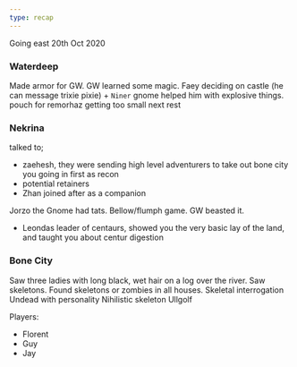 ```yaml
---
type: recap
---
```


Going east
20th Oct 2020

### Waterdeep
Made armor for GW.
GW learned some magic.
Faey deciding on castle (he can message trixie pixie) + `Niner` gnome helped him with explosive things.
pouch for remorhaz getting too small next rest

### Nekrina
talked to;
- zaehesh, they were sending high level adventurers to take out bone city
you going in first as recon
- potential retainers
- Zhan joined after as a companion

Jorzo the Gnome had tats. Bellow/flumph game.  GW beasted it.
- Leondas leader of centaurs, showed you the very basic lay of the land, and taught you about centur digestion


### Bone City
Saw three ladies with long black, wet hair on a log over the river.
Saw skeletons. Found skeletons or zombies in all houses.
Skeletal interrogation
Undead with personality
Nihilistic skeleton Ullgolf

Players:
- Florent
- Guy
- Jay

